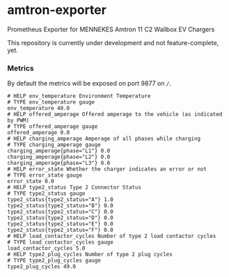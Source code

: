# amtron-exporter
Prometheus Exporter for MENNEKES Amtron 11 C2 Wallbox EV Chargers

This repository is currently under development and not feature-complete, yet.

### Metrics
By default the metrics will be exposed on port 9877 on `/`.

```
# HELP env_temperature Environment Temperature
# TYPE env_temperature gauge
env_temperature 40.0
# HELP offered_amperage Offered amperage to the vehicle (as indicated by PWM)
# TYPE offered_amperage gauge
offered_amperage 0.0
# HELP charging_amperage Amperage of all phases while charging
# TYPE charging_amperage gauge
charging_amperage{phase="L1"} 0.0
charging_amperage{phase="L2"} 0.0
charging_amperage{phase="L3"} 0.0
# HELP error_state Whether the charger indicates an error or not
# TYPE error_state gauge
error_state 0.0
# HELP type2_status Type 2 Connector Status
# TYPE type2_status gauge
type2_status{type2_status="A"} 1.0
type2_status{type2_status="B"} 0.0
type2_status{type2_status="C"} 0.0
type2_status{type2_status="D"} 0.0
type2_status{type2_status="E"} 0.0
type2_status{type2_status="F"} 0.0
# HELP load_contactor_cycles Number of type 2 load contactor cycles
# TYPE load_contactor_cycles gauge
load_contactor_cycles 5.0
# HELP type2_plug_cycles Number of type 2 plug cycles
# TYPE type2_plug_cycles gauge
type2_plug_cycles 49.0
```
